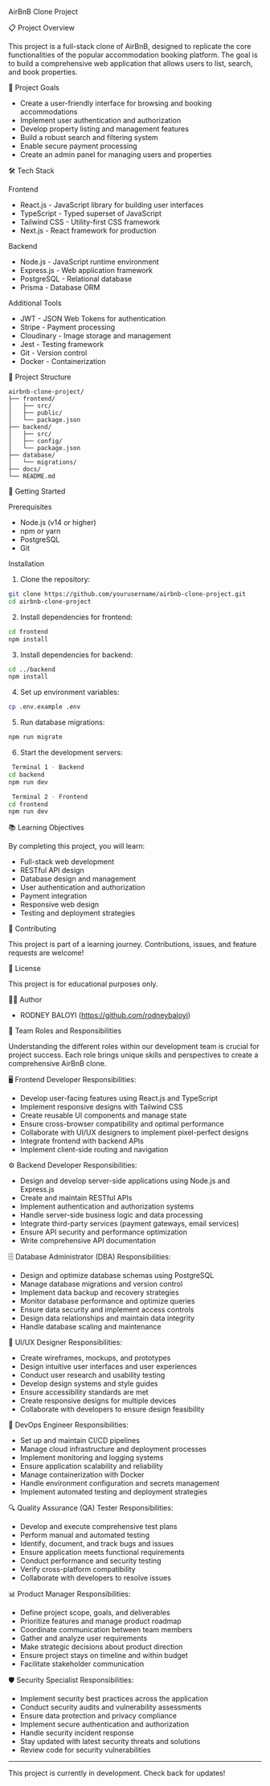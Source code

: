  AirBnB Clone Project

 📋 Project Overview

This project is a full-stack clone of AirBnB, designed to replicate the core functionalities of the popular accommodation booking platform. The goal is to build a comprehensive web application that allows users to list, search, and book properties.

 🎯 Project Goals

- Create a user-friendly interface for browsing and booking accommodations
- Implement user authentication and authorization
- Develop property listing and management features
- Build a robust search and filtering system
- Enable secure payment processing
- Create an admin panel for managing users and properties

 🛠️ Tech Stack

 Frontend
- React.js - JavaScript library for building user interfaces
- TypeScript - Typed superset of JavaScript
- Tailwind CSS - Utility-first CSS framework
- Next.js - React framework for production

 Backend
- Node.js - JavaScript runtime environment
- Express.js - Web application framework
- PostgreSQL - Relational database
- Prisma - Database ORM

 Additional Tools
- JWT - JSON Web Tokens for authentication
- Stripe - Payment processing
- Cloudinary - Image storage and management
- Jest - Testing framework
- Git - Version control
- Docker - Containerization

 📁 Project Structure

```
airbnb-clone-project/
├── frontend/
│   ├── src/
│   ├── public/
│   └── package.json
├── backend/
│   ├── src/
│   ├── config/
│   └── package.json
├── database/
│   └── migrations/
├── docs/
└── README.md
```

 🚀 Getting Started

 Prerequisites
- Node.js (v14 or higher)
- npm or yarn
- PostgreSQL
- Git

 Installation

1. Clone the repository:
```bash
git clone https://github.com/yourusername/airbnb-clone-project.git
cd airbnb-clone-project
```

2. Install dependencies for frontend:
```bash
cd frontend
npm install
```

3. Install dependencies for backend:
```bash
cd ../backend
npm install
```

4. Set up environment variables:
```bash
cp .env.example .env
```

5. Run database migrations:
```bash
npm run migrate
```

6. Start the development servers:
```bash
 Terminal 1 - Backend
cd backend
npm run dev

 Terminal 2 - Frontend
cd frontend
npm run dev
```

 📚 Learning Objectives

By completing this project, you will learn:
- Full-stack web development
- RESTful API design
- Database design and management
- User authentication and authorization
- Payment integration
- Responsive web design
- Testing and deployment strategies

 🤝 Contributing

This project is part of a learning journey. Contributions, issues, and feature requests are welcome!

 📄 License

This project is for educational purposes only.

 👨‍💻 Author

- RODNEY BALOYI (https://github.com/rodneybaloyi)

 👥 Team Roles and Responsibilities

Understanding the different roles within our development team is crucial for project success. Each role brings unique skills and perspectives to create a comprehensive AirBnB clone.

 🖥️ Frontend Developer
Responsibilities:
- Develop user-facing features using React.js and TypeScript
- Implement responsive designs with Tailwind CSS
- Create reusable UI components and manage state
- Ensure cross-browser compatibility and optimal performance
- Collaborate with UI/UX designers to implement pixel-perfect designs
- Integrate frontend with backend APIs
- Implement client-side routing and navigation

 ⚙️ Backend Developer
Responsibilities:
- Design and develop server-side applications using Node.js and Express.js
- Create and maintain RESTful APIs
- Implement authentication and authorization systems
- Handle server-side business logic and data processing
- Integrate third-party services (payment gateways, email services)
- Ensure API security and performance optimization
- Write comprehensive API documentation

 🗄️ Database Administrator (DBA)
Responsibilities:
- Design and optimize database schemas using PostgreSQL
- Manage database migrations and version control
- Implement data backup and recovery strategies
- Monitor database performance and optimize queries
- Ensure data security and implement access controls
- Design data relationships and maintain data integrity
- Handle database scaling and maintenance

 🎨 UI/UX Designer
Responsibilities:
- Create wireframes, mockups, and prototypes
- Design intuitive user interfaces and user experiences
- Conduct user research and usability testing
- Develop design systems and style guides
- Ensure accessibility standards are met
- Create responsive designs for multiple devices
- Collaborate with developers to ensure design feasibility

 🔧 DevOps Engineer
Responsibilities:
- Set up and maintain CI/CD pipelines
- Manage cloud infrastructure and deployment processes
- Implement monitoring and logging systems
- Ensure application scalability and reliability
- Manage containerization with Docker
- Handle environment configuration and secrets management
- Implement automated testing and deployment strategies

 🔍 Quality Assurance (QA) Tester
Responsibilities:
- Develop and execute comprehensive test plans
- Perform manual and automated testing
- Identify, document, and track bugs and issues
- Ensure application meets functional requirements
- Conduct performance and security testing
- Verify cross-platform compatibility
- Collaborate with developers to resolve issues

 📊 Product Manager
Responsibilities:
- Define project scope, goals, and deliverables
- Prioritize features and manage product roadmap
- Coordinate communication between team members
- Gather and analyze user requirements
- Make strategic decisions about product direction
- Ensure project stays on timeline and within budget
- Facilitate stakeholder communication

 🛡️ Security Specialist
Responsibilities:
- Implement security best practices across the application
- Conduct security audits and vulnerability assessments
- Ensure data protection and privacy compliance
- Implement secure authentication and authorization
- Handle security incident response
- Stay updated with latest security threats and solutions
- Review code for security vulnerabilities

---

This project is currently in development. Check back for updates!
